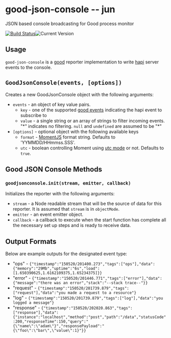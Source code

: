 # good-json-console -- jun

JSON based console broadcasting for Good process monitor

[![Build Status](https://travis-ci.org/sportngin/good-json-console.svg?branch=master)](http://travis-ci.org/sportngin/good-json-console)![Current Version](https://img.shields.io/npm/v/good-json-console.svg)

## Usage

`good-json-console` is a [good](https://github.com/hapijs/good) reporter implementation to write [hapi](http://hapijs.com/) server events to the console.

## `GoodJsonConsole(events, [options])`
Creates a new GoodJsonConsole object with the following arguments:

- `events` - an object of key value pairs.
	- `key` - one of the supported [good events](https://github.com/hapijs/good) indicating the hapi event to subscribe to
	- `value` - a single string or an array of strings to filter incoming events. "\*" indicates no filtering. `null` and `undefined` are assumed to be "\*"
- `[options]` - optional object with the following available keys
	- `format` - [MomentJS](http://momentjs.com/docs/#/displaying/format/) format string. Defaults to 'YYMMDD/HHmmss.SSS'.
	- `utc` - boolean controlling Moment using [utc mode](http://momentjs.com/docs/#/parsing/utc/) or not. Defaults to `true`.

## Good JSON Console Methods
### `goodjsonconsole.init(stream, emitter, callback)`
Initializes the reporter with the following arguments:

- `stream` - a Node readable stream that will be the source of data for this reporter. It is assumed that `stream` is in `objectMode`.
- `emitter` - an event emitter object.
- `callback` - a callback to execute when the start function has complete all the necessary set up steps and is ready to receive data.

## Output Formats

Below are example outputs for the designated event type:

- "ops" - `{"timestamp":"150520/201400.273","tags":["ops"],"data":{"memory":"29Mb","uptime":"6s","load":[1.650390625,1.6162109375,1.65234375]}}`
- "error" - `{"timestamp":"150520/201446.771","tags":["error"],"data":{"message":"there was an error","stack":"--stack trace--"}}`
- "request" - `{"timestamp":"150520/201739.879","tags":["request"],"data":"you made a request to a resource"}`
- "log" - `{"timestamp":"150520/201739.879","tags":["log"],"data":"you logged a message"}`
- "response" - `{"timestamp":"150520/202020.863","tags":["response"],"data":{"instance":"localhost","method":"post","path":"/data","statusCode":200,"responseTime":150,"query":"{\"name\":\"adam\"}","responsePayload":"{\"foo\":\"bar\",\"value\":1}"}}`
